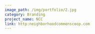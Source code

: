 ```yaml
---
image_path: /img/portfolio/2.jpg
category: Branding
project_name: NCC
link: http:neighborhoodcommonscoop.com
---
```

